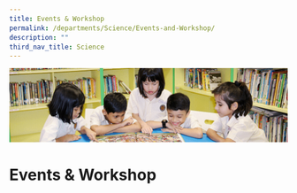 ```yaml
---
title: Events & Workshop
permalink: /departments/Science/Events-and-Workshop/
description: ""
third_nav_title: Science
---
```

![](/images/banner.gif)

Events & Workshop
=================